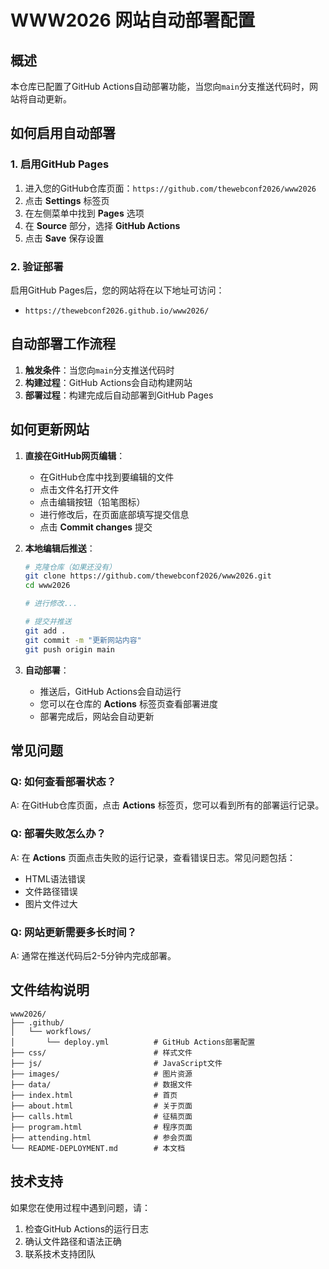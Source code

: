 # WWW2026 网站自动部署配置

## 概述

本仓库已配置了GitHub Actions自动部署功能，当您向`main`分支推送代码时，网站将自动更新。

## 如何启用自动部署

### 1. 启用GitHub Pages

1. 进入您的GitHub仓库页面：`https://github.com/thewebconf2026/www2026`
2. 点击 **Settings** 标签页
3. 在左侧菜单中找到 **Pages** 选项
4. 在 **Source** 部分，选择 **GitHub Actions**
5. 点击 **Save** 保存设置

### 2. 验证部署

启用GitHub Pages后，您的网站将在以下地址可访问：
- `https://thewebconf2026.github.io/www2026/`

## 自动部署工作流程

1. **触发条件**：当您向`main`分支推送代码时
2. **构建过程**：GitHub Actions会自动构建网站
3. **部署过程**：构建完成后自动部署到GitHub Pages

## 如何更新网站

1. **直接在GitHub网页编辑**：
   - 在GitHub仓库中找到要编辑的文件
   - 点击文件名打开文件
   - 点击编辑按钮（铅笔图标）
   - 进行修改后，在页面底部填写提交信息
   - 点击 **Commit changes** 提交

2. **本地编辑后推送**：
   ```bash
   # 克隆仓库（如果还没有）
   git clone https://github.com/thewebconf2026/www2026.git
   cd www2026
   
   # 进行修改...
   
   # 提交并推送
   git add .
   git commit -m "更新网站内容"
   git push origin main
   ```

3. **自动部署**：
   - 推送后，GitHub Actions会自动运行
   - 您可以在仓库的 **Actions** 标签页查看部署进度
   - 部署完成后，网站会自动更新

## 常见问题

### Q: 如何查看部署状态？
A: 在GitHub仓库页面，点击 **Actions** 标签页，您可以看到所有的部署运行记录。

### Q: 部署失败怎么办？
A: 在 **Actions** 页面点击失败的运行记录，查看错误日志。常见问题包括：
- HTML语法错误
- 文件路径错误
- 图片文件过大

### Q: 网站更新需要多长时间？
A: 通常在推送代码后2-5分钟内完成部署。

## 文件结构说明

```
www2026/
├── .github/
│   └── workflows/
│       └── deploy.yml          # GitHub Actions部署配置
├── css/                        # 样式文件
├── js/                         # JavaScript文件
├── images/                     # 图片资源
├── data/                       # 数据文件
├── index.html                  # 首页
├── about.html                  # 关于页面
├── calls.html                  # 征稿页面
├── program.html                # 程序页面
├── attending.html              # 参会页面
└── README-DEPLOYMENT.md        # 本文档
```

## 技术支持

如果您在使用过程中遇到问题，请：
1. 检查GitHub Actions的运行日志
2. 确认文件路径和语法正确
3. 联系技术支持团队

